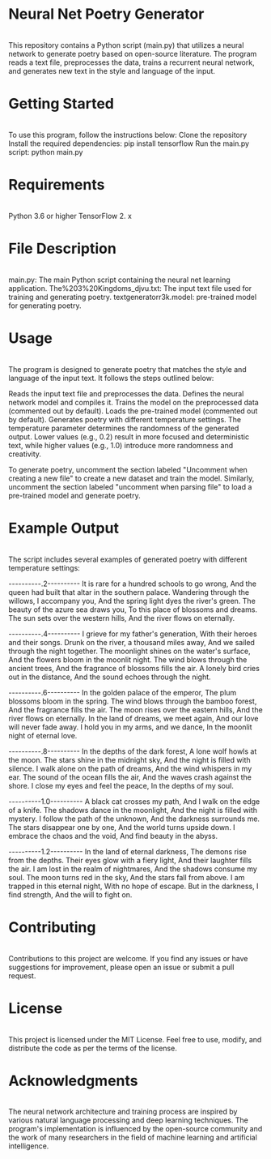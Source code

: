 # Neural Net Poetry Generator
<br>
This repository contains a Python script (main.py) that utilizes a neural network to generate poetry based on open-source literature. The program reads a text file, preprocesses the data, trains a recurrent neural network, and generates new text in the style and language of the input.

# Getting Started
<br>
To use this program, follow the instructions below:
Clone the repository
Install the required dependencies: pip install tensorflow
Run the main.py script: python main.py

# Requirements
<br>
Python 3.6 or higher
TensorFlow 2. x

# File Description
<br>
main.py: The main Python script containing the neural net learning application.
The%203%20Kingdoms_djvu.txt: The input text file used for training and generating poetry.
textgeneratorr3k.model: pre-trained model for generating poetry.

# Usage
<br>
The program is designed to generate poetry that matches the style and language of the input text. It follows the steps outlined below:

Reads the input text file and preprocesses the data.
Defines the neural network model and compiles it.
Trains the model on the preprocessed data (commented out by default).
Loads the pre-trained model (commented out by default).
Generates poetry with different temperature settings.
The temperature parameter determines the randomness of the generated output. Lower values (e.g., 0.2) result in more focused and deterministic text, while higher values (e.g., 1.0) introduce more randomness and creativity.

To generate poetry, uncomment the section labeled "Uncomment when creating a new file" to create a new dataset and train the model. Similarly, uncomment the section labeled "uncomment when parsing file" to load a pre-trained model and generate poetry.

# Example Output
<br>
The script includes several examples of generated poetry with different temperature settings:


----------.2----------
It is rare for a hundred schools to go wrong,
And the queen had built that altar in the southern palace.
Wandering through the willows, I accompany you,
And the spring light dyes the river's green.
The beauty of the azure sea draws you,
To this place of blossoms and dreams.
The sun sets over the western hills,
And the river flows on eternally.

----------.4----------
I grieve for my father's generation,
With their heroes and their songs.
Drunk on the river, a thousand miles away,
And we sailed through the night together.
The moonlight shines on the water's surface,
And the flowers bloom in the moonlit night.
The wind blows through the ancient trees,
And the fragrance of blossoms fills the air.
A lonely bird cries out in the distance,
And the sound echoes through the night.

----------.6----------
In the golden palace of the emperor,
The plum blossoms bloom in the spring.
The wind blows through the bamboo forest,
And the fragrance fills the air.
The moon rises over the eastern hills,
And the river flows on eternally.
In the land of dreams, we meet again,
And our love will never fade away.
I hold you in my arms, and we dance,
In the moonlit night of eternal love.

----------.8----------
In the depths of the dark forest,
A lone wolf howls at the moon.
The stars shine in the midnight sky,
And the night is filled with silence.
I walk alone on the path of dreams,
And the wind whispers in my ear.
The sound of the ocean fills the air,
And the waves crash against the shore.
I close my eyes and feel the peace,
In the depths of my soul.

----------1.0----------
A black cat crosses my path,
And I walk on the edge of a knife.
The shadows dance in the moonlight,
And the night is filled with mystery.
I follow the path of the unknown,
And the darkness surrounds me.
The stars disappear one by one,
And the world turns upside down.
I embrace the chaos and the void,
And find beauty in the abyss.

----------1.2----------
In the land of eternal darkness,
The demons rise from the depths.
Their eyes glow with a fiery light,
And their laughter fills the air.
I am lost in the realm of nightmares,
And the shadows consume my soul.
The moon turns red in the sky,
And the stars fall from above.
I am trapped in this eternal night,
With no hope of escape.
But in the darkness, I find strength,
And the will to fight on.

# Contributing
<br>
Contributions to this project are welcome. If you find any issues or have suggestions for improvement, please open an issue or submit a pull request.

# License
<br>
This project is licensed under the MIT License. Feel free to use, modify, and distribute the code as per the terms of the license.

# Acknowledgments
<br>
The neural network architecture and training process are inspired by various natural language processing and deep learning techniques. The program's implementation is influenced by the open-source community and the work of many researchers in the field of machine learning and artificial intelligence.
